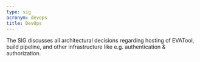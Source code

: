 ```yaml
---
type: sig
acronym: devops
title: DevOps
---
```


The SIG discusses all architectural decisions regarding hosting of EVATool, build pipeline, and other infrastructure
like e.g. authentication & authorization. 

